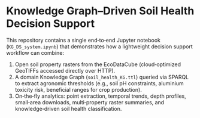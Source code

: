 # Knowledge Graph–Driven Soil Health Decision Support

This repository contains a single end‑to‑end Jupyter notebook (`KG_DS_system.ipynb`) that demonstrates how a lightweight decision support workflow can combine:

1. Open soil property rasters from the EcoDataCube (cloud‑optimized GeoTIFFs accessed directly over HTTP).
2. A domain Knowledge Graph (`soil_health_KG.ttl`) queried via SPARQL to extract agronomic thresholds (e.g., soil pH constraints, aluminium toxicity risk, beneficial ranges for crop production).
3. On‑the‑fly analytics: point extraction, temporal trends, depth profiles, small‑area downloads, multi‑property raster summaries, and knowledge‑driven soil health classification.
